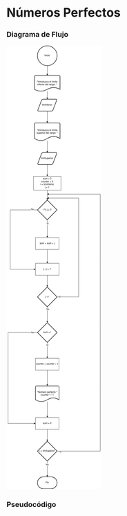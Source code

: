 <div align="justify">

# Números Perfectos <a name="ejercicio8"></a>



### Diagrama de Flujo

<img src="images/diagrama-tarea2.png"/>

### Pseudocódigo



</div>